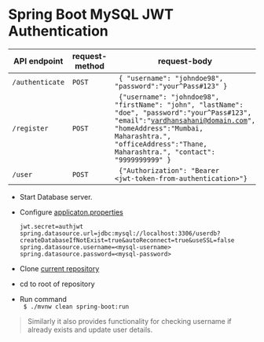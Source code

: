 # Spring Boot MySQL JWT Authentication

|API endpoint     | request-method | request-body |
|-----------------|--------|--------|
| `/authenticate` | `POST` | <code> { "username": "johndoe98", "password":"your^Pass#123" } </code> |
| `/register`     | `POST` | <code> {"username": "johndoe98", "firstName": "john", "lastName": "doe", "password":"your^Pass#123", "email":"vardhansahani@domain.com", "homeAddress":"Mumbai, Maharashtra.", "officeAddress":"Thane, Maharashtra.", "contact": "9999999999" } </code> |
| `/user`         | `POST` | <code> {"Authorization": "Bearer \<jwt-token-from-authentication\>"} </code>  |

- Start Database server.
- Configure [applicaton.properties](https://github.com/apache15/AuthSpringBootMySQL/blob/master/src/main/resources/application.properties)
    ```
    jwt.secret=authjwt
    spring.datasource.url=jdbc:mysql://localhost:3306/userdb?createDatabaseIfNotExist=true&autoReconnect=true&useSSL=false
    spring.datasource.username=<mysql-username>
    spring.datasource.password=<mysql-password>
    ```

- Clone [current repository](https://github.com/apache15/AuthSpringBootMySQL/)
- cd to root of repository
- Run command \
    <code>
    $ ./mvnw clean spring-boot:run
    </code>
    
> Similarly it also provides functionality for checking username if already exists and update user details.
